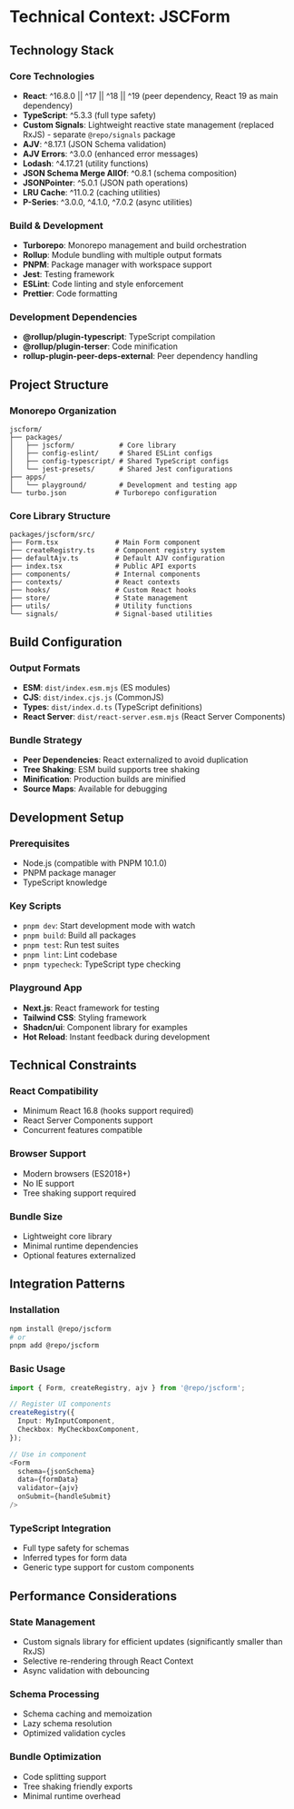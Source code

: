 # Technical Context: JSCForm

## Technology Stack

### Core Technologies
- **React**: ^16.8.0 || ^17 || ^18 || ^19 (peer dependency, React 19 as main dependency)
- **TypeScript**: ^5.3.3 (full type safety)
- **Custom Signals**: Lightweight reactive state management (replaced RxJS) - separate `@repo/signals` package
- **AJV**: ^8.17.1 (JSON Schema validation)
- **AJV Errors**: ^3.0.0 (enhanced error messages)
- **Lodash**: ^4.17.21 (utility functions)
- **JSON Schema Merge AllOf**: ^0.8.1 (schema composition)
- **JSONPointer**: ^5.0.1 (JSON path operations)
- **LRU Cache**: ^11.0.2 (caching utilities)
- **P-Series**: ^3.0.0, ^4.1.0, ^7.0.2 (async utilities)

### Build & Development
- **Turborepo**: Monorepo management and build orchestration
- **Rollup**: Module bundling with multiple output formats
- **PNPM**: Package manager with workspace support
- **Jest**: Testing framework
- **ESLint**: Code linting and style enforcement
- **Prettier**: Code formatting

### Development Dependencies
- **@rollup/plugin-typescript**: TypeScript compilation
- **@rollup/plugin-terser**: Code minification
- **rollup-plugin-peer-deps-external**: Peer dependency handling

## Project Structure

### Monorepo Organization
```
jscform/
├── packages/
│   ├── jscform/           # Core library
│   ├── config-eslint/     # Shared ESLint configs
│   ├── config-typescript/ # Shared TypeScript configs
│   └── jest-presets/      # Shared Jest configurations
├── apps/
│   └── playground/        # Development and testing app
└── turbo.json            # Turborepo configuration
```

### Core Library Structure
```
packages/jscform/src/
├── Form.tsx              # Main Form component
├── createRegistry.ts     # Component registry system
├── defaultAjv.ts         # Default AJV configuration
├── index.tsx             # Public API exports
├── components/           # Internal components
├── contexts/             # React contexts
├── hooks/                # Custom React hooks
├── store/                # State management
├── utils/                # Utility functions
└── signals/              # Signal-based utilities
```

## Build Configuration

### Output Formats
- **ESM**: `dist/index.esm.mjs` (ES modules)
- **CJS**: `dist/index.cjs.js` (CommonJS)
- **Types**: `dist/index.d.ts` (TypeScript definitions)
- **React Server**: `dist/react-server.esm.mjs` (React Server Components)

### Bundle Strategy
- **Peer Dependencies**: React externalized to avoid duplication
- **Tree Shaking**: ESM build supports tree shaking
- **Minification**: Production builds are minified
- **Source Maps**: Available for debugging

## Development Setup

### Prerequisites
- Node.js (compatible with PNPM 10.1.0)
- PNPM package manager
- TypeScript knowledge

### Key Scripts
- `pnpm dev`: Start development mode with watch
- `pnpm build`: Build all packages
- `pnpm test`: Run test suites
- `pnpm lint`: Lint codebase
- `pnpm typecheck`: TypeScript type checking

### Playground App
- **Next.js**: React framework for testing
- **Tailwind CSS**: Styling framework
- **Shadcn/ui**: Component library for examples
- **Hot Reload**: Instant feedback during development

## Technical Constraints

### React Compatibility
- Minimum React 16.8 (hooks support required)
- React Server Components support
- Concurrent features compatible

### Browser Support
- Modern browsers (ES2018+)
- No IE support
- Tree shaking support required

### Bundle Size
- Lightweight core library
- Minimal runtime dependencies
- Optional features externalized

## Integration Patterns

### Installation
```bash
npm install @repo/jscform
# or
pnpm add @repo/jscform
```

### Basic Usage
```typescript
import { Form, createRegistry, ajv } from '@repo/jscform';

// Register UI components
createRegistry({
  Input: MyInputComponent,
  Checkbox: MyCheckboxComponent,
});

// Use in component
<Form 
  schema={jsonSchema}
  data={formData}
  validator={ajv}
  onSubmit={handleSubmit}
/>
```

### TypeScript Integration
- Full type safety for schemas
- Inferred types for form data
- Generic type support for custom components

## Performance Considerations

### State Management
- Custom signals library for efficient updates (significantly smaller than RxJS)
- Selective re-rendering through React Context
- Async validation with debouncing

### Schema Processing
- Schema caching and memoization
- Lazy schema resolution
- Optimized validation cycles

### Bundle Optimization
- Code splitting support
- Tree shaking friendly exports
- Minimal runtime overhead
